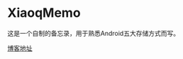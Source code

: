 # XiaoqMemo
 这是一个自制的备忘录，用于熟悉Android五大存储方式而写。
 
 [博客地址](https://blog.csdn.net/m0_37828773/article/details/88687098)